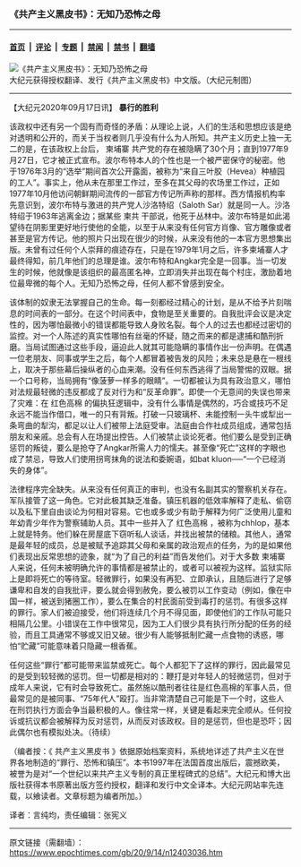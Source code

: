 ### 《共产主义黑皮书》：无知乃恐怖之母

---

#### [首页](../../../..?n12403036) &nbsp;|&nbsp; [评论](../../../../../epoch-comment?n12403036) &nbsp;|&nbsp; [专题](../../../../../epoch-special?n12403036) &nbsp;|&nbsp; [禁闻](../../../../../epoch-news?n12403036) &nbsp;|&nbsp; [禁书](../../../../../books?n12403036) &nbsp;|&nbsp; [翻墙](https://github.com/gfw-breaker/nogfw/blob/master/README.md?n12403036)


<div><img alt="《共产主义黑皮书》：无知乃恐怖之母" class="attachment-djy_600_400 size-djy_600_400 wp-post-image" src="https://i.epochtimes.com/assets/uploads/2017/12/dcbb5ad1ea37934a168afd29d68d142e-600x400.jpg"/>
<div class="caption">
 大纪元获得授权翻译、发行《共产主义黑皮书》中文版。（大纪元制图）
</div></div><hr/><div class="post_content" id="artbody" itemprop="articleBody">
 <!-- article content begin -->
 <p>
  【大纪元2020年09月17日讯】
  <strong>
   暴行的胜利
  </strong>
 </p>
 <p>
  该政权中还有另一个固有而奇怪的矛盾：从理论上说，人们的生活和思想应该是绝对透明和公开的，而关于当权者则几乎没有什么为人所知。共产主义历史上独一无二的是，在该政权上台后，
  <ok href="https://www.epochtimes.com/gb/tag/%E6%9F%AC%E5%9F%94%E5%AF%A8.html">
   柬埔寨
  </ok>
  共产党的存在被隐瞒了30个月；直到1977年9月27日，它才被正式宣布。波尔布特本人的个性也是一个被严密保守的秘密。他于1976年3月的“选举”期间首次公开露面，被称为“来自三叶胶（Hevea）种植园的工人”。事实上，他从未在那里工作过，至多在其父母的农场里工作过，正如1977年10月他访问朝鲜期间流传的一部官方传记所声称的那样。西方情报机构率先意识到，波尔布特与激进的共产党人沙洛特绍（Saloth Sar）就是同一人。沙洛特绍于1963年逃离金边；据某些
  <ok href="https://www.epochtimes.com/gb/tag/%E6%9F%AC%E5%85%B1.html">
   柬共
  </ok>
  干部说，他死于丛林中。波尔布特是如此渴望待在阴影里更好地行使他的全能，以至于从来没有任何官方肖像、官方雕像或者甚至是官方传记。他的照片只出现在很少的时候，从来没有他的一本官方思想集出版。未曾有过任何个人崇拜的痕迹存在，只是在1979年1月之后，许多柬埔寨人才最终得知，前几年他们的总理是谁。波尔布特和Angkar完全是一回事。当一切发生的时候，他就像是该组织的最高匿名神，立即消失并出现在每个村庄，激励着地位最卑微的每个人。无知乃恐怖之母，任何人都不曾感到安全。
 </p>
 <p>
  该体制的奴隶无法掌握自己的生命。每一刻都经过精心的计划，是从不给予片刻喘息的时间表的一部分。在这个时间表中，食物是至关重要的。自我批评会议是决定性的，因为哪怕最微小的错误都能导致人身败名裂。每个人的过去也都经过密切的监控。对一个人陈述的真实性哪怕有丝毫的怀疑，随之而来的都是逮捕和酷刑折磨。当局试图通过这些手段，逼迫此人就其可能隐瞒的事情作出一份声明。在偶遇一位老朋友、同事或学生之后，每个人都冒着被告发的风险；未来总是悬在一根线上，取决于那些幕后操纵者的心血来潮。没有任何东西逃得了当局警惕的双眼。据一个口号称，当局拥有“像菠萝一样多的眼睛”。一切都被认为具有政治意义，哪怕对法规最轻微的违反都成了反对行为和“反革命罪”。即使一个无意间的失误也带来了灾难：在
  <ok href="https://www.epochtimes.com/gb/tag/%E7%BA%A2%E8%89%B2%E9%AB%98%E6%A3%89.html">
   红色高棉
  </ok>
  的偏执狂逻辑中，没有什么事情是偶然的，巧合或技巧不足永远不能当作借口，唯一的只有背叛。打破一只玻璃杯、未能控制一头牛或犁出一条弯曲的犁沟，都足以让人们被带上法庭受审。法庭由合作社成员组成，通常包括朋友和亲戚。总会有人在场提出控告。人们被禁止谈论死者。他们要么是受到正确惩罚的叛徒，要么是抢夺了Angkar所需人力的懦夫。甚至像“死亡”这样的字眼也成了禁忌，导致人们使用拐弯抹角的说法和委婉语，如bat kluon──“一个已经消失的身体”。
 </p>
 <p>
  法律程序完全缺失。从来没有任何真正的审判，也没有名副其实的警察机关存在。军队接管了这一角色。它对此极其缺乏准备。镇压机器的低效率解释了走私、偷窃以及私下里自由谈论为何相对容易。它也或多或少有助于解释为何广泛使用儿童和年幼青少年作为警察辅助人员。其中一些并入了
  <ok href="https://www.epochtimes.com/gb/tag/%E7%BA%A2%E8%89%B2%E9%AB%98%E6%A3%89.html">
   红色高棉
  </ok>
  ，被称为chhlop，基本上就是特务。他们躲在房屋底下窃听私人谈话，并找出被禁的储粮。其他人，通常是最年轻的成员，总是被赋予追踪其父母和亲属的政治观点的任务，为的是如果他们表现出反常思想的迹象，就“为了自己的利益”而告发他们。对于大多数
  <ok href="https://www.epochtimes.com/gb/tag/%E6%9F%AC%E5%9F%94%E5%AF%A8.html">
   柬埔寨
  </ok>
  人来说，任何未被明确允许的事情都是被禁止的，或者可以被视为这样。监狱实际上是即将死亡的等待室。轻微罪行，如果没有再犯、立即承认，且随后进行了足够谦卑和自发的自我批评，要么就会得到赦免，要么被罚以工作变动（例如，像在中国一样，被送到猪圈工作），要么在集合的村民面前受到毒打的惩罚。有很多这样的罪行。家人们被迫接受，他们将连续几个月不得见面，即使他们的工作队可能只相隔几公里。小错误在工作中很常见，因为工人们很少具有执行所分配的任务的经验，而且工具通常不够或又旧又破。很少有人能够抵制贮藏一点食物的诱惑，哪怕“贮藏”可能意味着只隐藏一根香蕉。
 </p>
 <p>
  任何这些“罪行”都可能带来监禁或死亡。每个人都犯下了这样的罪行，因此最常见的是受到较轻微的惩罚。但一切都是相对的：鞭打是对年轻人的轻微惩罚，但对于成年人来说，它有时会导致死亡。虽然施以酷刑者往往是红色高棉的军事人员，但最常见的是被同事、“75年代人”殴打。当非常清楚自己可能是下一个时，这些人在刑罚执行方面会争当最积极的人。像往常一样，关键是看起来完全顺从。任何投诉或抗议都会被解释为反对惩罚，从而反对该政权。目的是惩罚，但也是恐吓；因此偶尔也有模拟处决。（待续）
 </p>
 <p>
  （编者按：《
  <ok href="https://www.epochtimes.com/gb/tag/%E5%85%B1%E4%BA%A7%E4%B8%BB%E4%B9%89%E9%BB%91%E7%9A%AE%E4%B9%A6.html">
   共产主义黑皮书
  </ok>
  》依据原始档案资料，系统地详述了共产主义在世界各地制造的“罪行、恐怖和镇压”。本书1997年在法国首度出版后，震撼欧美，被誉为是对“一个世纪以来共产主义专制的真正里程碑式的总结”。大纪元和博大出版社获得本书原著出版方签约授权，翻译和发行中文全译本。大纪元网站率先连载，以飨读者。文章标题为编者所加。）
 </p>
 <p>
  译者：言纯均，责任编辑：张宪义
 </p>
 <!-- article content end -->
 <div id="below_article_ad">
 </div>
</div>


---

原文链接（需翻墙）：https://www.epochtimes.com/gb/20/9/14/n12403036.htm